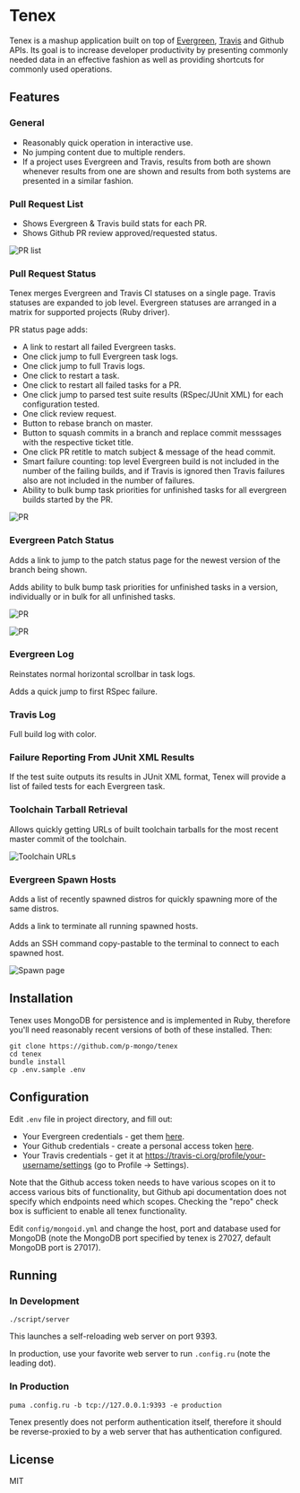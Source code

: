 # Tenex

Tenex is a mashup application built on top of
[Evergreen](https://github.com/evergreen-ci/evergreen/wiki),
[Travis](https://travis-ci.org/) and Github APIs.
Its goal is to increase developer productivity by presenting
commonly needed data in an effective fashion as well as providing
shortcuts for commonly used operations.

## Features

### General

- Reasonably quick operation in interactive use.
- No jumping content due to multiple renders.
- If a project uses Evergreen and Travis, results from both are shown
whenever results from one are shown and results from both systems are
presented in a similar fashion.

### Pull Request List

- Shows Evergreen & Travis build stats for each PR.
- Shows Github PR review approved/requested status.

![PR list](https://raw.githubusercontent.com/wiki/p-mongo/tenex/screenshots/pr-list.png) 

### Pull Request Status

Tenex merges Evergreen and Travis CI statuses on a single page.
Travis statuses are expanded to job level.
Evergreen statuses are arranged in a matrix for supported projects
(Ruby driver).

PR status page adds:
- A link to restart all failed Evergreen tasks.
- One click jump to full Evergreen task logs.
- One click jump to full Travis logs.
- One click to restart a task.
- One click to restart all failed tasks for a PR.
- One click jump to parsed test suite results (RSpec/JUnit XML) for
each configuration tested.
- One click review request.
- Button to rebase branch on master.
- Button to squash commits in a branch and replace commit messsages with
the respective ticket title.
- One click PR retitle to match subject & message of the head commit.
- Smart failure counting: top level Evergreen build is not included in
the number of the failing builds, and if Travis is ignored then Travis
failures also are not included in the number of failures.
- Ability to bulk bump task priorities for unfinished tasks for all evergreen
builds started by the PR.

![PR](https://raw.githubusercontent.com/wiki/p-mongo/tenex/screenshots/pr.png) 

### Evergreen Patch Status

Adds a link to jump to the patch status page for the newest version
of the branch being shown.

Adds ability to bulk bump task priorities for unfinished tasks in
a version, individually or in bulk for all unfinished tasks.

![PR](https://raw.githubusercontent.com/wiki/p-mongo/tenex/screenshots/version.png) 

![PR](https://raw.githubusercontent.com/wiki/p-mongo/tenex/screenshots/version-2.png) 

### Evergreen Log

Reinstates normal horizontal scrollbar in task logs.

Adds a quick jump to first RSpec failure.

### Travis Log

Full build log with color.

### Failure Reporting From JUnit XML Results

If the test suite outputs its results in JUnit XML format, Tenex will
provide a list of failed tests for each Evergreen task.

### Toolchain Tarball Retrieval

Allows quickly getting URLs of built toolchain tarballs for the most
recent master commit of the toolchain.

![Toolchain URLs](https://raw.githubusercontent.com/wiki/p-mongo/tenex/screenshots/toolchain-urls.png) 

### Evergreen Spawn Hosts

Adds a list of recently spawned distros for quickly spawning more of
the same distros.

Adds a link to terminate all running spawned hosts.

Adds an SSH command copy-pastable to the terminal to connect to each
spawned host.

![Spawn page](https://raw.githubusercontent.com/wiki/p-mongo/tenex/screenshots/spawn.png) 

## Installation

Tenex uses MongoDB for persistence and is implemented in Ruby, therefore
you'll need reasonably recent versions of both of these installed. Then:

    git clone https://github.com/p-mongo/tenex
    cd tenex
    bundle install
    cp .env.sample .env

## Configuration

Edit `.env` file in project directory, and fill out:

- Your Evergreen credentials - get them [here](https://evergreen.mongodb.com/settings).
- Your Github credentials - create a personal access token [here](https://github.com/settings/tokens).
- Your Travis credentials - get it at https://travis-ci.org/profile/your-username/settings
(go to Profile -> Settings).

Note that the Github access token needs to have various scopes on it
to access various bits of functionality, but Github api documentation
does not specify which endpoints need which scopes. Checking the
"repo" check box is sufficient to enable all tenex functionality.

Edit `config/mongoid.yml` and change the host, port and database used for
MongoDB (note the MongoDB port specified by tenex is 27027, default MongoDB
port is 27017).

## Running

### In Development

    ./script/server

This launches a self-reloading web server on port 9393.

In production, use your favorite web server to run `.config.ru` (note the
leading dot).

### In Production

    puma .config.ru -b tcp://127.0.0.1:9393 -e production

Tenex presently does not perform authentication itself, therefore it should be reverse-proxied to by a web server that has authentication configured.

## License

MIT
